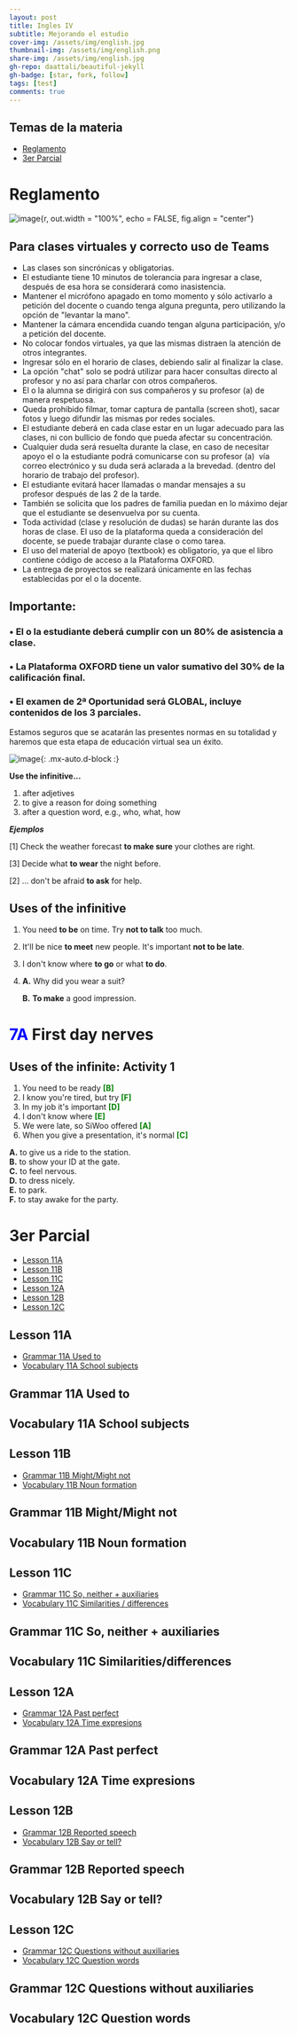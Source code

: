 ```yaml
---
layout: post
title: Ingles IV
subtitle: Mejorando el estudio
cover-img: /assets/img/english.jpg
thumbnail-img: /assets/img/english.png
share-img: /assets/img/english.jpg
gh-repo: daattali/beautiful-jekyll
gh-badge: [star, fork, follow]
tags: [test]
comments: true
---
```


## Temas de la materia

- [Reglamento](#reglamento)
- [3er Parcial](#3er-parcial)

# Reglamento
![image](https://user-images.githubusercontent.com/67721157/110025400-e9203a80-7cf4-11eb-98ee-4cf39f44df24.png){r, out.width = "100%", echo = FALSE, fig.align = "center"}
## Para clases virtuales y correcto uso de Teams 

- Las clases son sincrónicas y obligatorias.
- El estudiante tiene 10 minutos de tolerancia para ingresar a clase, después de esa hora se considerará como inasistencia.
- Mantener el micrófono apagado en tomo momento y sólo activarlo a petición del docente o cuando tenga alguna pregunta, pero utilizando la opción de "levantar la mano".
- Mantener la cámara encendida cuando tengan alguna participación, y/o a petición del docente.
- No colocar fondos virtuales, ya que las mismas distraen la atención de otros integrantes.
- Ingresar sólo en el horario de clases, debiendo salir al finalizar la clase.
- La opción "chat" solo se podrá utilizar para hacer consultas directo al profesor y no así para charlar con otros compañeros.
- El o la alumna se dirigirá con sus compañeros y su profesor (a) de manera respetuosa.
- Queda prohibido filmar, tomar captura de pantalla (screen shot), sacar fotos y luego difundir las mismas por redes sociales. 
- El estudiante deberá en cada clase estar en un lugar adecuado para las clases, ni con bullicio de fondo que pueda afectar su concentración.
- Cualquier duda será resuelta durante la clase, en caso de necesitar apoyo el o la estudiante podrá comunicarse con su profesor (a)  vía correo electrónico y su duda será aclarada a la brevedad. (dentro del horario de trabajo del profesor).
- El estudiante evitará hacer llamadas o mandar mensajes a su profesor después de las 2 de la tarde.
- También se solicita que los padres de familia puedan en lo máximo dejar que el estudiante se desenvuelva por su cuenta.
- Toda actividad (clase y resolución de dudas) se harán durante las dos horas de clase. El uso de la plataforma queda a consideración del docente,  se puede trabajar durante clase o como tarea.
- El uso del material de apoyo (textbook) es obligatorio, ya que el libro contiene código de acceso a la Plataforma OXFORD.
- La entrega de proyectos se realizará únicamente en las fechas establecidas por el o la docente.

## Importante: 
### • El o la estudiante deberá cumplir con un 80% de asistencia a clase. 
### • La Plataforma OXFORD tiene un valor sumativo del 30% de la calificación final.
### • El examen de 2ª Oportunidad será GLOBAL, incluye contenidos de los 3 parciales. 

Estamos seguros que se acatarán las presentes normas en su totalidad y haremos que esta etapa de educación virtual sea un éxito.

![image](https://user-images.githubusercontent.com/67721157/110023246-9180cf80-7cf2-11eb-863b-a66b5ab255c0.png){: .mx-auto.d-block :}

**Use the infinitive...**
1. after adjetives
2. to give a reason for doing something
3. after a question word, e.g., who, what, how

***Ejemplos***

 [1] Check the weather forecast **to make sure** your clothes are right.
 
 [3] Decide what **to wear** the night before.
 
 [2] ... don't be afraid **to ask** for help.
 
## Uses of the infinitive
 
 1. You need **to be** on time.
Try **not to talk** too much.
2. It'll be nice **to meet** new people.
It's important **not to be late**.
3. I don't know where **to go** or what **to do**.
4. **A.** Why did you wear a suit?

   **B.** **To make** a good impression.
 
# <span style="color:blue">7A</span> First day nerves

## Uses of the infinite: Activity 1

1. You need to be ready <span style="color:green">**[B]**</span>
2. I know you're tired, but try <span style="color:green">**[F]**</span>
3. In my job it's important <span style="color:green">**[D]**</span>
4. I don't know where <span style="color:green">**[E]**</span>
5. We were late, so SiWoo offered <span style="color:green">**[A]**</span>
6. When you give a presentation, it's normal <span style="color:green">**[C]**</span>

<span style="color🖤">**A.**</span> to give us
a ride to the station.  
<span style="color🖤">**B.**</span> to show your ID at the gate.  
<span style="color🖤">**C.**</span> to feel nervous.  
<span style="color🖤">**D.**</span> to dress nicely.  
<span style="color🖤">**E.**</span> to park.  
<span style="color🖤">**F.**</span> to stay awake for the party.  

# 3er Parcial  

- [Lesson 11A](#Lesson-11A)
- [Lesson 11B](#Lesson-11B)
- [Lesson 11C](#Lesson-11C)
- [Lesson 12A](#Lesson-12A)
- [Lesson 12B](#Lesson-12B)
- [Lesson 12C](#Lesson-12C)

## Lesson 11A 

- [Grammar 11A Used to](#Grammar-11A-Used-to)
- [Vocabulary 11A School subjects](#Vocabulary-11A-School-subjects)  

## Grammar 11A Used to  
## Vocabulary 11A School subjects

## Lesson 11B 

- [Grammar 11B Might/Might not](#grammar-11b-mightmight-not)
- [Vocabulary 11B Noun formation](#Vocabulary-11B-Noun-formation)  

## Grammar 11B Might/Might not  
## Vocabulary 11B Noun formation

## Lesson 11C   

- [Grammar 11C So, neither + auxiliaries](#Grammar-11C-So-,-neither-+-auxiliaries)
- [Vocabulary 11C Similarities / differences](#Vocabulary-11C-Similarities-\/\-differences)

## Grammar 11C So, neither + auxiliaries
## Vocabulary 11C Similarities/differences

## Lesson 12A   

- [Grammar 12A Past perfect](#Grammar-12A-Past-perfect)
- [Vocabulary 12A Time expresions](#Vocabulary-12A-Time-expresions)  

## Grammar 12A Past perfect
## Vocabulary 12A Time expresions

## Lesson 12B

- [Grammar 12B Reported speech](#Grammar-12B-Reported-speech)
- [Vocabulary 12B Say or tell?](#Vocabulary-12B-Say-or-tell?)  

## Grammar 12B Reported speech
## Vocabulary 12B Say or tell?

## Lesson 12C

- [Grammar 12C Questions without auxiliaries](#Grammar-12C-Questions-without-auxiliaries)
- [Vocabulary 12C Question words](#Vocabulary-12C-Question-words)

## Grammar 12C Questions without auxiliaries
## Vocabulary 12C Question words
